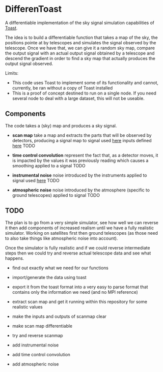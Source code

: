 # DifferenToast

A differentiable implementation of the sky signal simulation capabilities of [Toast](https://github.com/hpc4cmb/toast).

The idea is to build a differentiable function that takes a map of the sky, the positions pointe at by telescopes and simulates the signal observed by the telescope.
Once we have that, we can give it a random sky map, compare the output signal with an actual output signal obtained by a telescope and descend the gradient in order to find a sky map that actually produces the output signal observed.

Limits: 
- This code uses Toast to implement some of its functionality and cannot, currently, be ran without a copy of Toast installed
- This is a proof of concept destined to run on a single node. If you need several node to deal with a large dataset, this will not be useable.

## Components

The code takes a (sky) map and produces a sky signal.

- **scan map**
  take a map and extracts the parts that will be observed by detectors, producing a signal
  map to signal
  used [here](https://github.com/hpc4cmb/toast/blob/707250e6e7e9a5c5497b47ce04faa9b91de6f797/src/toast/scripts/toast_benchmark_satellite#L290-L292)
  inputs defined [here](https://github.com/hpc4cmb/toast/blob/707250e6e7e9a5c5497b47ce04faa9b91de6f797/src/toast/scripts/benchmarking_utilities.py#L683)
  TODO

- **time control convolution**
  represent the fact that, as a detector moves, it is impacted by the values it was previously reading which causes a smoothing
  applied to a signal
  TODO

- **instrumental noise**
  noise introduced by the instruments
  applied to signal
  used [here](https://github.com/hpc4cmb/toast/blob/707250e6e7e9a5c5497b47ce04faa9b91de6f797/src/toast/scripts/toast_benchmark_satellite#L295)
  TODO

- **atmospheric noise**
  noise introduced by the atmosphere (specific to ground telescopes)
  applied to signal
  TODO

## TODO

The plan is to go from a very simple simulator, see how well we can reverse it then add components of increased realism until we have a fully realistic simulator.
Working on satellites first then ground telescopes (as those need to also take things like atmospheric noise into account).

Once the simulator is fully realistic and if we could reverse intermediate steps then we could try and reverse actual telescope data and see what happens.

- find out exactly what we need for our functions
- import/generate the data using toast
- export it from the toast format into a very easy to parse format that contains only the information we need (and no MPI reference)

- extract scan map and get it running within this repository for some realistic values
- make the inputs and outputs of scanmap clear
- make scan map differentiable
- try and reverse scanmap

- add instrumental noise
- add time control convolution
- add atmospheric noise
